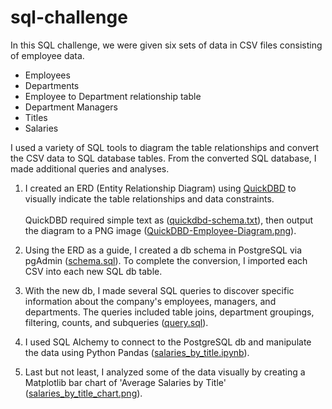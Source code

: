 # sql-challenge
In this SQL challenge, we were given six sets of data in CSV files consisting of employee data.
- Employees
- Departments
- Employee to Department relationship table
- Department Managers
- Titles
- Salaries

I used a variety of SQL tools to diagram the table relationships and convert the CSV data to SQL database tables. 
From the converted SQL database, I made additional queries and analyses. 

1. I created an ERD (Entity Relationship Diagram) using [QuickDBD](https://www.quickdatabasediagrams.com/) to visually indicate 
the table relationships and data constraints. <br><br>
QuickDBD required simple text as ([quickdbd-schema.txt](quickdbd-schema.txt)), then output the diagram to a PNG image ([QuickDBD-Employee-Diagram.png](QuickDBD-Employee-Diagram.png)).

2. Using the ERD as a guide, I created a db schema in PostgreSQL via pgAdmin ([schema.sql](schema.sql)). To complete the conversion, I imported each CSV into each new SQL db table.

3. With the new db, I made several SQL queries to discover specific information about the company's employees, managers, and departments. The queries included table joins, department groupings, filtering, counts, and subqueries ([query.sql](query.sql)). 

4. I used SQL Alchemy to connect to the PostgreSQL db and manipulate the data using Python Pandas ([salaries_by_title.ipynb](salaries_by_title.ipynb)).

5. Last but not least, I analyzed some of the data visually by creating a Matplotlib bar chart of 'Average Salaries by Title' ([salaries_by_title_chart.png](salaries_by_title_chart.png)). 

